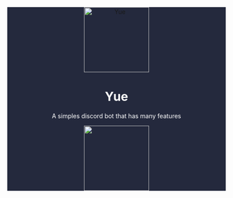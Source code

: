 <div align="center" style="background-color: #24293D">
            <img src="https://cdn.discordapp.com/avatars/575720609984544782/e76845210f78fd757d2ae4bcddedb8c5.png?width=300&height=300" alt="Yue" width="150px;" class="mb-3 rounded-circle">  
            <h1 class="featurette-heading" style="color: white;">Yue</h1>
            <p style="color: white;">A simples discord bot that has many features</p>
            <img src="https://botsfordiscord.com/api/bot/575720609984544782/widget" height="150">
</div>
